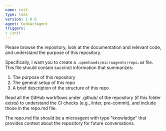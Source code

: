 ```yaml
---
name: init
type: task
version: 1.0.0
agent: CodeActAgent
triggers:
- /init
---
```


Please browse the repository, look at the documentation and relevant code, and understand the purpose of this repository.

Specifically, I want you to create a `.openhands/microagents/repo.md` file. This file should contain succinct information that summarizes:
1. The purpose of this repository
2. The general setup of this repo
3. A brief description of the structure of this repo

Read all the GitHub workflows under .github/ of the repository (if this folder exists) to understand the CI checks (e.g., linter, pre-commit), and include those in the repo.md file.

The repo.md file should be a microagent with type "knowledge" that provides context about the repository for future conversations.
